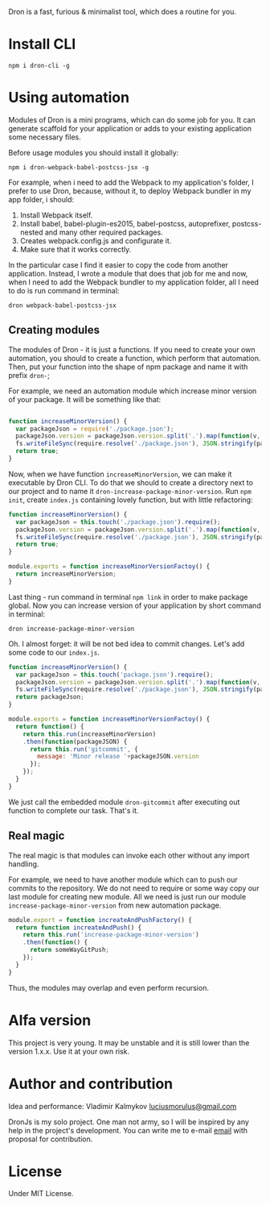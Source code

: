 Dron is a fast, furious & minimalist tool, which does a routine for you.

# Install CLI
```terminal
npm i dron-cli -g
```

# Using automation
Modules of Dron is a mini programs, which can do some job for you. It can generate scaffold for your application or adds to your existing application some necessary files.

Before usage modules you should install it globally:

```terminal
npm i dron-webpack-babel-postcss-jsx -g
```

For example, when i need to add the Webpack to my application's folder, I prefer to use Dron, because, without it, to deploy Webpack bundler in my app folder, i should:

1. Install Webpack itself.
2. Install babel, babel-plugin-es2015, babel-postcss, autoprefixer, postcss-nested and many other required packages.
2. Creates webpack.config.js and configurate it.
3. Make sure that it works correctly.

In the particular case I find it easier to copy the code from another application. Instead, I wrote a module that does that job for me and now, when I need to add the Webpack bundler to my application folder, all I need to do is run command in terminal:

```terminal
dron webpack-babel-postcss-jsx
```

## Creating modules

The modules of Dron - it is just a functions. If you need to create your own automation, you should to create a function, which perform that automation. Then, put your function into the shape of npm package and name it with prefix `dron-`;

For example, we need an automation module which increase minor version of your package. It will be something like that:
```js

function increaseMinorVersion() {
  var packageJson = require('./package.json');
  packageJson.version = packageJson.version.split('.').map(function(v, index) { return index===1 ? parseInt(v)+1 : v; }).join('.');
  fs.writeFileSync(require.resolve('./package.json'), JSON.stringify(packageJson, null, 2), 'utf-8');
  return true;
}
```

Now, when we have function `increaseMinorVersion`, we can make it executable by Dron CLI. To do that we should to create a directory next to our project and to name it `dron-increase-package-minor-version`. Run `npm init`, create `index.js` containing lovely function, but with little refactoring:

```js
function increaseMinorVersion() {
  var packageJson = this.touch('./package.json').require();
  packageJson.version = packageJson.version.split('.').map(function(v, index) { return index===1 ? parseInt(v)+1 : v; }).join('.');
  fs.writeFileSync(require.resolve('./package.json'), JSON.stringify(packageJson, null, 2), 'utf-8');
  return true;
}

module.exports = function increaseMinorVersionFactoy() {
  return increaseMinorVersion;
}
```
Last thing - run command in terminal `npm link` in order to make package global.
Now you can increase version of your application by short command in terminal:

```terminal
dron increase-package-minor-version
```

Oh. I almost forget: it will be not bed idea to commit changes. Let's add some code to our `index.js`.

```js
function increaseMinorVersion() {
  var packageJson = this.touch('package.json').require();
  packageJson.version = packageJson.version.split('.').map(function(v, index) { return index===1 ? parseInt(v)+1 : v; }).join('.');
  fs.writeFileSync(require.resolve('./package.json'), JSON.stringify(packageJson, null, 2), 'utf-8');
  return packageJson;
}

module.exports = function increaseMinorVersionFactoy() {
  return function() {
    return this.run(increaseMinorVersion)
    .then(function(packageJSON) {
      return this.run('gitcommit', {
        message: 'Minor release '+packageJSON.version
      });
    });
  }
}
```
We just call the embedded module `dron-gitcommit` after executing out function to complete our task. That's it.

## Real magic

The real magic is that modules can invoke each other without any import handling.

For example, we need to have another module which can to push our commits to the repository. We do not need to require or some way copy our last module for creating new module. All we need is just run our module `increase-package-minor-version` from new automation package.

```js
module.export = function increateAndPushFactory() {
  return function increateAndPush() {
    return this.run('increase-package-minor-version')
    .then(function() {
      return someWayGitPush;
    });
  }
}
```
Thus, the modules may overlap and even perform recursion.

# Alfa version
This project is very young. It may be unstable and it is still lower than the version 1.x.x. Use it at your own risk.

# Author and contribution
Idea and performance: Vladimir Kalmykov <luciusmorulus@gmail.com>

DronJs is my solo project. One man not army, so I will be inspired by any help in the project's development. You can write me to e-mail [email](luciusmorulus@gmail.com) with proposal for contribution.

# License
Under MIT License.
